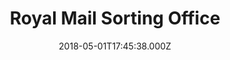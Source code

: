 ---
date: 2018-05-01T17:45:38.000Z
title: Royal Mail Sorting Office
latitude: 52.04481547147848
longitude: 0.7545542176787642
category: checkin
---